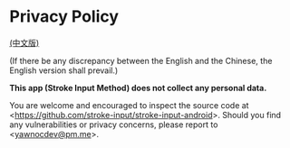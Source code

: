 # Privacy Policy

[(中文版)](PRIVACY-zh.md#私隱政策)

(If there be any discrepancy between the English and the Chinese,
the English version shall prevail.)

**This app (Stroke Input Method) does not collect any personal data.**

You are welcome and encouraged to inspect the source code at
<<https://github.com/stroke-input/stroke-input-android>>.
Should you find any vulnerabilities or privacy concerns,
please report to <<yawnocdev@pm.me>>.
